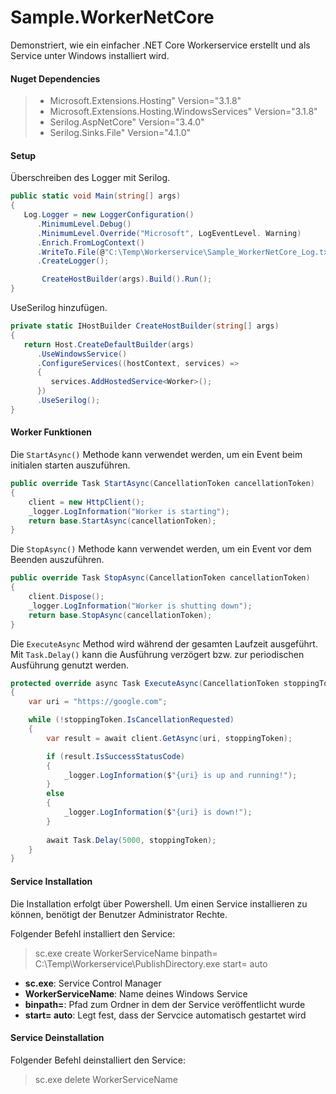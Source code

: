 # Sample.WorkerNetCore

Demonstriert, wie ein einfacher .NET Core Workerservice erstellt und als Service unter Windows installiert wird. 

#### Nuget Dependencies

> * Microsoft.Extensions.Hosting" Version="3.1.8"
> * Microsoft.Extensions.Hosting.WindowsServices" Version="3.1.8" 
> * Serilog.AspNetCore" Version="3.4.0"
> * Serilog.Sinks.File" Version="4.1.0"

#### Setup

Überschreiben des Logger mit Serilog.

```csharp
public static void Main(string[] args)
{
   Log.Logger = new LoggerConfiguration()
      .MinimumLevel.Debug()
      .MinimumLevel.Override("Microsoft", LogEventLevel. Warning)
      .Enrich.FromLogContext()
      .WriteTo.File(@"C:\Temp\Workerservice\Sample_WorkerNetCore_Log.txt")
      .CreateLogger();

       CreateHostBuilder(args).Build().Run();
}
```

UseSerilog hinzufügen.
```csharp
private static IHostBuilder CreateHostBuilder(string[] args)
{
   return Host.CreateDefaultBuilder(args)
      .UseWindowsService()
      .ConfigureServices((hostContext, services) =>
      {
         services.AddHostedService<Worker>();
      })
      .UseSerilog();
}
```
#### Worker Funktionen 
Die `StartAsync()` Methode kann verwendet werden, um ein Event beim initialen starten auszuführen.
```csharp
public override Task StartAsync(CancellationToken cancellationToken)
{
    client = new HttpClient();
    _logger.LogInformation("Worker is starting");
    return base.StartAsync(cancellationToken);
}
```
Die `StopAsync()` Methode kann verwendet werden, um ein Event vor dem Beenden auszuführen.
```csharp
public override Task StopAsync(CancellationToken cancellationToken)
{
    client.Dispose();
    _logger.LogInformation("Worker is shutting down");
    return base.StopAsync(cancellationToken);
}
```
Die `ExecuteAsync` Method wird während der gesamten Laufzeit ausgeführt. Mit `Task.Delay()` kann die Ausführung verzögert bzw. zur periodischen Ausführung genutzt werden.
```csharp
protected override async Task ExecuteAsync(CancellationToken stoppingToken)
{
    var uri = "https://google.com";

    while (!stoppingToken.IsCancellationRequested)
    {
        var result = await client.GetAsync(uri, stoppingToken);

        if (result.IsSuccessStatusCode)
        {
            _logger.LogInformation($"{uri} is up and running!");
        }
        else
        {
            _logger.LogInformation($"{uri} is down!");
        }
                
        await Task.Delay(5000, stoppingToken);
    }
}
```


#### Service Installation
Die Installation erfolgt über Powershell. Um einen Service installieren zu können, benötigt der Benutzer Administrator Rechte.

Folgender Befehl installiert den Service:
> sc.exe create WorkerServiceName binpath= C:\Temp\Workerservice\PublishDirectory.exe start= auto
* **sc.exe**: Service Control Manager 
* **WorkerServiceName**: Name deines Windows Service
* **binpath=**: Pfad zum Ordner in dem der Service veröffentlicht wurde
* **start= auto**: Legt fest, dass der Servcice automatisch gestartet wird


#### Service Deinstallation
Folgender Befehl deinstalliert den Service:
> sc.exe delete WorkerServiceName